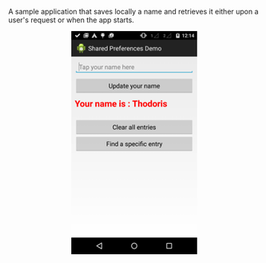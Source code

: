 A sample application that saves locally a name and retrieves it either upon a user's request or when the app starts.

<p align="center">
  <img  src="_img/app_screenshot.png" width="50%" height="50%" alt="App screenshot" />
</p>
